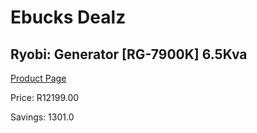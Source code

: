 
# Ebucks Dealz
## Ryobi: Generator [RG-7900K] 6.5Kva
[Product Page](https://www.ebucks.com/web/shop/productSelected.do?prodId=339979054&catId=870841698)

Price: R12199.00

Savings: 1301.0


	